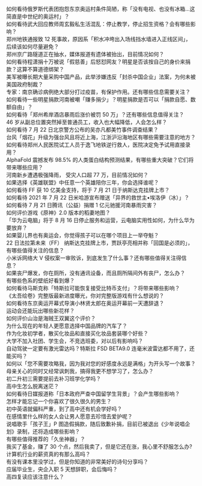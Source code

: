 如何看待俄罗斯代表团抱怨东京奥运村条件简陋，称「没有电视、也没有冰箱…这简直是中世纪的奥运村」？  
如何看待武大回应教师周玄毅私生活混乱：停止教学，停止招生资格？会有哪些影响？  
郑州地铁通报致 12 死事故，原因系「积水冲垮出入场线挡水墙进入正线区间」，后续该如何尽量避免？  
郑州京广路隧道正在抽水，媒体报道有遗体被抬出，目前情况如何？  
如何看待程潇捐十万被说「假慈善」后怒怼网友？明星是否该按自己的身价来捐款？这算不算道德绑架？  
美军被曝长期大量采购中国产品，此举涉嫌违反「封杀中国企业」法案，为何未被美国政府制裁？  
专家：南京确诊病例绝大部分打过疫苗，有保护作用。还有哪些信息需要关注？  
如何看待一些明星捐款河南被嘲「赚多捐少」？明星捐款是否可以「捐款自愿、数额自由」？  
如何看待「郑州希岸酒店暴雨后涨价被罚 50 万」？还有哪些信息值得关注？  
46 岁从副总位置突然掉至普通员工，收入也大幅降低，人会怎么样？  
如何看待 7 月 22 日北京警方公布的吴亦凡都美竹事件调查结果？  
台风「烟花」升级为强台风且将近上海，江浙沪沿海地区有哪些需要注意的地方？  
如何看待郑州人民医院试工人员于逸飞地铁逆行救人，医院决定免予试用直接录用？  
AlphaFold 震撼发布 98.5% 的人类蛋白结构预测结果，有哪些重大突破？它们将带来哪些应用？  
河南新乡遭遇极强降雨， 受灾人口超 77 万，目前情况如何？  
如果选择《英雄联盟》中任意一个英雄陪你三年，你会选择谁呢？  
如何看待 FF 获 10 亿美金支持，将于 7 月 21 日于纳斯达克挂牌上市？  
如何看待 2021 年 7 月 22 日米哈游宣布赠送「异界的救世主•埃洛伊（冰）」？  
如何看待 7 月 21 日腾讯（公益）捐赠 1 亿元驰援河南暴雨灾害？  
如何评价游戏《原神》2.0 版本的稻妻地图？  
「华为云电脑」将于 8 月 16 日停止服务和运营，云电脑实用性如何，为什么华为要放弃？  
如果婴儿界也有奥运会，你觉得孩子可以在哪个项目上一举夺魁？  
22 日法拉第未来（FF） 纳斯达克挂牌上市，贾跃亭亮相并称「回国是必须的」，有哪些值得关注的信息？  
小米诉网络大 V 侵权案一审败诉，到底发生了什么事？还有哪些值得关注得信息？  
如果丧尸爆发，你在厕所，没有通讯设备，而且厕所隔间外有丧尸，怎么办？  
有哪些色系的壁纸好看到爆？  
如何看待马斯克称「特斯拉可能恢复接受比特币支付」？将带来哪些影响？  
《太吾绘卷》完整版最新进度曝光，你对完整版游戏有什么想说的？  
如何看待东京奥运开幕式导演小林贤太郎在奥运开幕前一天遭辞退？  
运动会还能玩出哪些新花样？  
如何评价山治是海贼王双翼这个评价？  
为什么现在的年轻人更愿意选择中国品牌的汽车了？  
作为化妆初学者，散买化妆品和直接买化妆品套装哪个好些？  
大学不加入社团、学生会，不竞选班委，对以后有影响吗？  
自动驾驶一定要有激光雷达吗？特斯拉 FSD BETA9.0 连毫米波雷达都不用了，还能买吗？  
如何以「您不需要攻略我，因为我对您的好感度永远是满格」为开头写一个故事？  
母亲关心的同时又经常讽刺我，搞得我更不想学习了，怎么办？  
初二升初三需要提前去补习班学化学吗？  
高中生怎么脱离迷茫？  
如何看待日媒报道称「日本政府严查中国留学生背景」？会产生哪些影响？  
怎样才能忘记一个你喜欢了很久很久的男生？  
初中英语就偏科严重，到了高中还有机会学好吗？  
在感情里什么样的女人会让男人愿意去珍惜去爱护呢？  
说唱歌手「孩子王」P 图造假捐款，随后致歉补捐，目前已被退出《少年说唱企划》录制，还将造成哪些影响？  
有哪些值得推荐的「久坐神器」？  
我买了基金，赚了 30 个点，然后我卖了，但是它还在涨，我心里不舒服怎么办?  
计算机行业的薪资真的有那么高吗？  
有没有课本里没学过，但是你知道的非常美好的诗句分享吗？  
应届毕业生，央企入职 5 天想辞职，会后悔吗？  
高四复读应该注意什么？  
